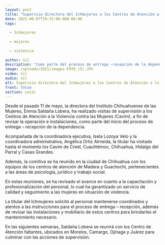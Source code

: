 ```yaml
---
layout: post
title: "Supervisa directora del Ichmujeres a los Centros de Atención a la Violencia contra las Mujeres"
date: 2021-06-07T19:32:00.000-06:00
tags:
  
  - Ichmujeres
  
  - mujeres
  
  - violencia
  
author: nil
description: "Como parte del proceso de entrega –recepción de la dependencia se han visitado los Cavim de Creel, Cuauhtémoc, Chihuahua, Hidalgo del Parral y Casas Grandes"
image: /uploads/2021/images-FOTO_(5).JPG
video: nil
audio: nil
alt: Supervisa directora del Ichmujeres a los Centros de Atención a la Violencia contra las Mujeres
front: false
section: Local
---
```


Desde el pasado 11 de mayo, la directora del Instituto Chihuahuense de las Mujeres, Emma Saldaña Lobera, ha realizado visitas de supervisión a los Centros de Atención a la Violencia contra las Mujeres (Cavim), a fin de revisar la operación e instalaciones, como parte del inicio del proceso de entrega – recepción de la dependencia.

 

Acompañada de la coordinadora ejecutiva, Isela Lozoya Velo y la coordinadora administrativa, Angélica Ortiz Almeida, la titular ha visitado hasta el momento los Cavim de Creel, Cuauhtémoc, Chihuahua, Hidalgo del Parral y Casas Grandes.

 

Además, la comitiva se ha reunido en la ciudad de Chihuahua con los equipos de los centros de atención de Madera y Guachochi, pertenecientes a las áreas de psicología, jurídico y trabajo social.

 

En estas reuniones, se ha revisado el avance en cuanto a la capacitación y profesionalización del personal, lo cual ha garantizado un servicio de calidad y seguimiento a las mujeres en situación de violencia.

 

La titular del Ichmujeres solicitó al personal mantenerse coordinados y atentos a las instrucciones para el proceso de entrega – recepción, además de revisar las instalaciones y mobiliario de estos centros para brindarles el mantenimiento necesario.

 

En las siguientes semanas, Saldaña Lobera se reunirá con los Centro de Atención faltantes, ubicados en Morelos, Camargo, Ojinaga y Juárez para culminar con las acciones de supervisión.